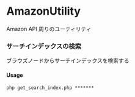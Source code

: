# AmazonUtility
Amazon API 周りのユーティリティ

### サーチインデックスの検索
ブラウズノードからサーチインデックスを検索する

#### Usage
```
php get_search_index.php *******
```

